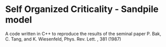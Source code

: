 # Self Organized Criticality - Sandpile model

A code written in C++ to reproduce the results of the seminal paper  P. Bak, C. Tang, and K. Wiesenfeld, Phys. Rev. Lett. , 381 (1987)

